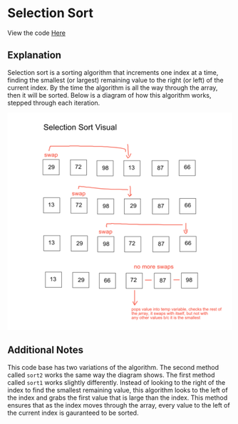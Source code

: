 # Selection Sort

View the code [Here](../../.../java/dsas/selectionsort/SelectionSort.java)

## Explanation
Selection sort is a sorting algorithm that increments one index at a time, finding the smallest (or largest) 
remaining value to the right (or left) of the current index. By the time the algorithm is all the way through the array, 
then it will be sorted. Below is a diagram of how this algorithm works, stepped through each iteration.

![Selection Sort Diagram](./assets/selection-sort.png)

## Additional Notes
This code base has two variations of the algorithm. The second method called `sort2` works the same way the diagram shows. The first 
method called `sort1` works slightly differently. Instead of looking to the right of the index to find the smallest remaining value, this 
algorithm looks to the left of the index and grabs the first value that is large than the index. This method ensures that as the index 
moves through the array, every value to the left of the current index is gauranteed to be sorted.
